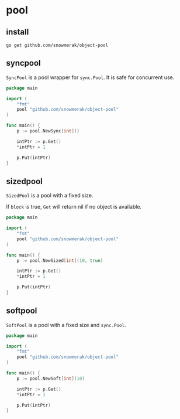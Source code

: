 # pool

## install

`go get github.com/snowmerak/object-pool`

## syncpool

`SyncPool` is a pool wrapper for `sync.Pool`. It is safe for concurrent use.

```go
package main

import (
    "fmt"
    pool "github.com/snowmerak/object-pool"
)

func main() {
    p := pool.NewSync[int]()

    intPtr := p.Get()
    *intPtr = 1

    p.Put(intPtr)
}
```

## sizedpool

`SizedPool` is a pool with a fixed size. 

If `block` is true, `Get` will return nil if no object is available.

```go
package main

import (
    "fmt"
    pool "github.com/snowmerak/object-pool"
)

func main() {
    p := pool.NewSized[int](10, true)

    intPtr := p.Get()
    *intPtr = 1

    p.Put(intPtr)
}
```

## softpool

`SoftPool` is a pool with a fixed size and `sync.Pool`.

```go
package main

import (
    "fmt"
    pool "github.com/snowmerak/object-pool"
)

func main() {
    p := pool.NewSoft[int](10)

    intPtr := p.Get()
    *intPtr = 1

    p.Put(intPtr)
}
```

